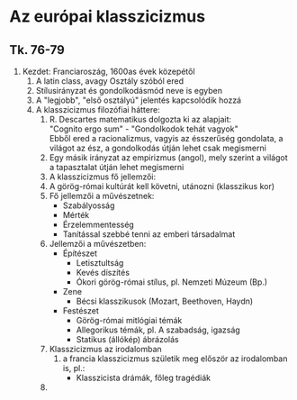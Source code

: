 # Az európai klasszicizmus  
## Tk. 76-79  
1. Kezdet: Franciaroszág, 1600as évek közepétől  
   1. A latin class, avagy Osztály szóból ered  
   2. Stílusirányzat és gondolkodásmód neve is egyben  
   3. A "legjobb", "első osztályú" jelentés kapcsolódik hozzá  
   4. A klasszicizmus filozófiai háttere:  
      1. R. Descartes matematikus dolgozta ki az alapjait:  
         "Cognito ergo sum" - "Gondolkodok tehát vagyok"  
		Ebből ered a racionalizmus, vagyis az ésszerűség gondolata, a világot az ész, a gondolkodás útján lehet csak megismerni  
		2. Egy másik irányzat az empirizmus (angol), mely szerint a világot a tapasztalat útján lehet megismerni  
		3. A klasszicizmus fő jellemzői:  
         1. A görög-római kultúrát kell követni, utánozni (klasszikus kor)  
         2. Fő jellemzői a művészetnek:  
            - Szabályosság  
            - Mérték  
            - Érzelemmentesség  
            - Tanítással szebbé tenni az emberi társadalmat  
         3. Jellemzői a művészetben:  
            - Építészet  
              - Letisztultság  
              - Kevés díszítés  
              - Ókori görög-római stílus, pl. Nemzeti Múzeum (Bp.)  
            - Zene  
              - Bécsi klasszikusok (Mozart, Beethoven, Haydn)  
            - Festészet  
              - Görög-római mitlógiai témák  
              - Allegorikus témák, pl. A szabadság, igazság  
              - Statikus (állókép) ábrázolás  
         4. Klasszicizmus az irodalomban  
            1. a francia klasszicizmus születik meg először az irodalomban is, pl.:  
               - Klasszicista drámák, főleg tragédiák  
         5.  

